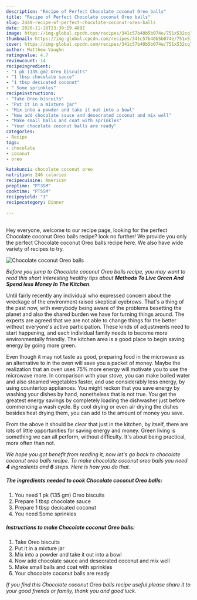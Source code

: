 ```yaml
---
description: "Recipe of Perfect Chocolate coconut Oreo balls"
title: "Recipe of Perfect Chocolate coconut Oreo balls"
slug: 2448-recipe-of-perfect-chocolate-coconut-oreo-balls
date: 2020-11-18T23:39:19.489Z
image: https://img-global.cpcdn.com/recipes/341c57b40b5b074e/751x532cq70/chocolate-coconut-oreo-balls-recipe-main-photo.jpg
thumbnail: https://img-global.cpcdn.com/recipes/341c57b40b5b074e/751x532cq70/chocolate-coconut-oreo-balls-recipe-main-photo.jpg
cover: https://img-global.cpcdn.com/recipes/341c57b40b5b074e/751x532cq70/chocolate-coconut-oreo-balls-recipe-main-photo.jpg
author: Matthew Vaughn
ratingvalue: 4.7
reviewcount: 14
recipeingredient:
- "1 pk (135 gm) Oreo biscuits"
- "1 tbsp chocolate sauce"
- "1 tbsp decicated coconut"
- " Some sprinkles"
recipeinstructions:
- "Take Oreo biscuits"
- "Put it in a mixture jar"
- "Mix into a powder and take it out into a bowl"
- "Now add chocolate sauce and desecrated coconut and mix well"
- "Make small balls and coat with sprinkles"
- "Your chocolate coconut balls are ready"
categories:
- Recipe
tags:
- chocolate
- coconut
- oreo

katakunci: chocolate coconut oreo 
nutrition: 246 calories
recipecuisine: American
preptime: "PT35M"
cooktime: "PT55M"
recipeyield: "3"
recipecategory: Dinner

---
```

<br>
Hey everyone, welcome to our recipe page, looking for the perfect Chocolate coconut Oreo balls recipe? look no further! We provide you only the perfect Chocolate coconut Oreo balls recipe here. We also have wide variety of recipes to try.
<br>


![Chocolate coconut Oreo balls](https://img-global.cpcdn.com/recipes/341c57b40b5b074e/751x532cq70/chocolate-coconut-oreo-balls-recipe-main-photo.jpg)

<i>Before you jump to Chocolate coconut Oreo balls recipe, you may want to read this short interesting healthy tips about 
<strong>Methods To Live Green And Spend less Money In The Kitchen</strong>.</i>
</br>

Until fairly recently any individual who expressed concern about the wreckage of the environment raised skeptical eyebrows. That's a thing of the past now, with everybody being aware of the problems besetting the planet and also the shared burden we have for turning things around. The experts are agreed that we are not able to change things for the better without everyone's active participation. These kinds of adjustments need to start happening, and each individual family needs to become more environmentally friendly. The kitchen area is a good place to begin saving energy by going more green.

Even though it may not taste as good, preparing food in the microwave as an alternative to in the oven will save you a packet of money. Maybe the realization that an oven uses 75% more energy will motivate you to use the microwave more. In comparison with your stove, you can make boiled water and also steamed vegetables faster, and use considerably less energy, by using countertop appliances. You might reckon that you save energy by washing your dishes by hand, nonetheless that is not true. You get the greatest energy savings by completely loading the dishwasher just before commencing a wash cycle. By cool drying or even air drying the dishes besides heat drying them, you can add to the amount of money you save.

From the above it should be clear that just in the kitchen, by itself, there are lots of little opportunities for saving energy and money. Green living is something we can all perform, without difficulty. It's about being practical, more often than not.


<i>We hope you got benefit from reading it, now let's go back to chocolate coconut oreo balls recipe. To make chocolate coconut oreo balls you need <strong>4</strong> ingredients and <strong>6</strong> steps. Here is how you do that.
</i>

##### The ingredients needed to cook Chocolate coconut Oreo balls:

1. You need 1 pk (135 gm) Oreo biscuits
1. Prepare 1 tbsp chocolate sauce
1. Prepare 1 tbsp decicated coconut
1. You need  Some sprinkles


##### Instructions to make Chocolate coconut Oreo balls:

1. Take Oreo biscuits
1. Put it in a mixture jar
1. Mix into a powder and take it out into a bowl
1. Now add chocolate sauce and desecrated coconut and mix well
1. Make small balls and coat with sprinkles
1. Your chocolate coconut balls are ready


<i>If you find this Chocolate coconut Oreo balls recipe useful please share it to your good friends or family, thank you and good luck.</i>
